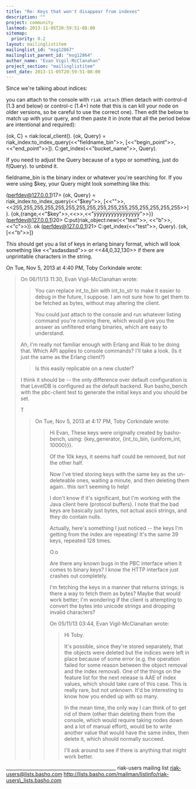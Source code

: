 ```yaml
---
title: "Re: Keys that won't disappear from indexes"
description: ""
project: community
lastmod: 2013-11-05T20:59:51-08:00
sitemap:
  priority: 0.2
layout: mailinglistitem
mailinglist_id: "msg12867"
mailinglist_parent_id: "msg12864"
author_name: "Evan Vigil-McClanahan"
project_section: "mailinglistitem"
sent_date: 2013-11-05T20:59:51-08:00
---
```



Since we're talking about indices:

you can attach to the console with `riak attach` (then detach with
control-d (1.3 and below) or control-c (1.4+) note that this is can
kill your node on older versions, so be careful to use the correct
one). Then edit the below to match up with your query, and then paste
it in (note that all the period below are intentional and required):

{ok, C} = riak:local\_client().
{ok, Query} = riak\_index:to\_index\_query(<<"fieldname\_bin">>,
[<<"begin\_point">>, <<"end\_point">>]).
C:get\_index(<<"bucket\_name">>, Query).

If you need to adjust the Query because of a typo or something, just
do f(Query). to unbind it.

fieldname\_bin is the binary index or whatever you're searching for. If
you were using $key, your Query might look something like this:

(perfdev@127.0.0.1)17> {ok, Query} =
riak\_index:to\_index\_query(<<"$key">>, [<<"">>,
<<255,255,255,255,255,255,255,255,255,255,255,255,255,255,255,255>>]).
{ok,{range,<<"$key">>,<<>>,<<"ÿÿÿÿÿÿÿÿÿÿÿÿÿÿÿÿ">>}}
(perfdev@127.0.0.1)20> C:put(riak\_object:new(<<"test">>, <<"b">>, <<"c">>)).
ok
(perfdev@127.0.0.1)21> C:get\_index(<<"test">>, Query).
{ok,[<<"b">>]}

This should get you a list of keys in erlang binary format, which will
look something like <<"asdasdasd">> or <<44,0,32,130>> if there are
unprintable characters in the string.


On Tue, Nov 5, 2013 at 4:40 PM, Toby Corkindale
 wrote:
> On 06/11/13 11:30, Evan Vigil-McClanahan wrote:
>>
>> You can replace int\_to\_bin with int\_to\_str to make it easier to debug
>> in the future, I suppose. I am not sure how to get them to be fetched
>> as bytes, without may altering the client.
>>
>> You could just attach to the console and run whatever listing command
>> you're running there, which would give you the answer as unfiltered
>> erlang binaries, which are easy to understand.
>
>
> Ah, I'm really not familiar enough with Erlang and Riak to be doing that.
> Which API applies to console commands? I'll take a look. (Is it just the
> same as the Erlang client?)
>
>
>
>> Is this easily replicable on a new cluster?
>
>
> I think it should be -- the only difference over default configuration is
> that LevelDB is configured as the default backend.
> Run basho\_bench with the pbc-client test to generate the initial keys and
> you should be set.
>
>
> T
>
>> On Tue, Nov 5, 2013 at 4:17 PM, Toby Corkindale
>>  wrote:
>>>
>>> Hi Evan,
>>> These keys were originally created by basho-bench, using:
>>> {key\_generator, {int\_to\_bin, {uniform\_int, 10000}}}.
>>>
>>> Of the 10k keys, it seems half could be removed, but not the other half.
>>>
>>> Now I've tried storing keys with the same key as the un-deleteable ones,
>>> waiting a minute, and then deleting them again.. this isn't seeming to
>>> help!
>>>
>>> I don't know if it's significant, but I'm working with the Java client
>>> here
>>> (protocol buffers). I note that the bad keys are basically just bytes,
>>> not
>>> actual ascii strings, and they do contain nulls.
>>>
>>> Actually, here's something I just noticed -- the keys I'm getting from
>>> the
>>> index are repeating! It's the same 39 keys, repeated 128 times.
>>>
>>> O.o
>>>
>>> Are there any known bugs in the PBC interface when it comes to binary
>>> keys?
>>> I know the HTTP interface just crashes out completely.
>>>
>>> I'm fetching the keys in a manner that returns strings; is there a way to
>>> fetch them as bytes? Maybe that would work better; I'm wondering if the
>>> client is attempting to convert the bytes into unicode strings and
>>> dropping
>>> invalid characters?
>>>
>>>
>>> On 05/11/13 03:44, Evan Vigil-McClanahan wrote:
>>>>
>>>>
>>>> Hi Toby.
>>>>
>>>> It's possible, since they're stored separately, that the objects were
>>>> deleted but the indices were left in place because of some error (e.g.
>>>> the operation failed for some reason between the object removal and
>>>> the index removal). One of the things on the feature list for the
>>>> next release is AAE of index values, which should take care of this
>>>> case. This is really rare, but not unknown. It'd be interesting to
>>>> know how you ended up with so many.
>>>>
>>>> In the mean time, the only way I can think of to get rid of them
>>>> (other than deleting them from the console, which would require taking
>>>> nodes down and a lot of manual effort), would be to write another
>>>> value that would have the same index, then delete it, which should
>>>> normally succeed.
>>>>
>>>> I'll ask around to see if there is anything that might work better.
>
>

\_\_\_\_\_\_\_\_\_\_\_\_\_\_\_\_\_\_\_\_\_\_\_\_\_\_\_\_\_\_\_\_\_\_\_\_\_\_\_\_\_\_\_\_\_\_\_
riak-users mailing list
riak-users@lists.basho.com
http://lists.basho.com/mailman/listinfo/riak-users\_lists.basho.com

